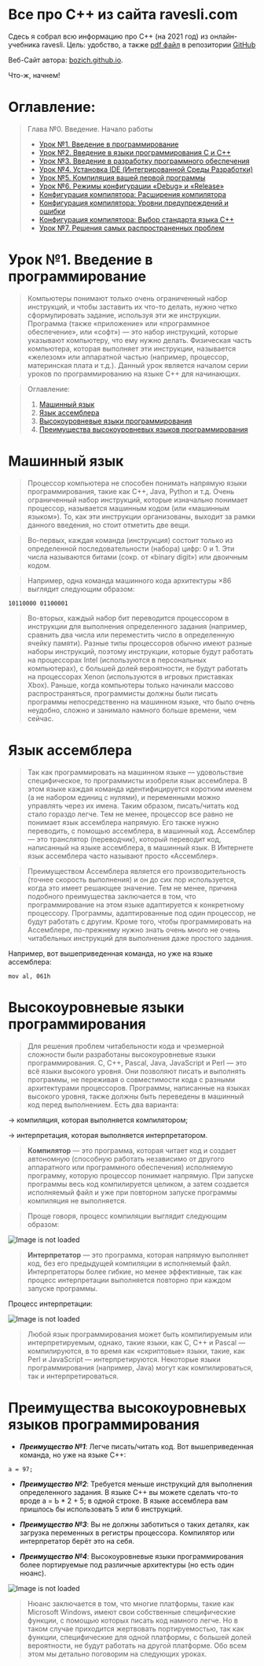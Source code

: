 # Все про С++ из сайта ravesli.com

Сдесь я собрал всю информацию про С++ (на 2021 год) из онлайн-учебника ravesli. Цель: удобство, а также [pdf файл](http://github.com/bozich/bozich/raw/master/articles/ravesli-cpp/index.pdf) в репозитории [GitHub](http://github.com/bozich/bozich/tree/master/articles/ravesli-cpp/)

Веб-Сайт автора: [bozich.github.io](http://bozich.github.io).

Что-ж, начнем!

# Оглавление:

> Глава №0. Введение. Начало работы
> * [Урок №1. Введение в программирование]()
> * [Урок №2. Введение в языки программирования C и С++]()
> * [Урок №3. Введение в разработку программного обеспечения]()
> * [Урок №4. Установка IDE (Интегрированной Среды Разработки)]()
> * [Урок №5. Компиляция вашей первой программы]()
> * [Урок №6. Режимы конфигурации «Debug» и «Release»]()
> * [Конфигурация компилятора: Расширения компилятора]()
> * [Конфигурация компилятора: Уровни предупреждений и ошибки]()
> * [Конфигурация компилятора: Выбор стандарта языка С++]()
> * [Урок №7. Решения самых распространенных проблем]()

# Урок №1. Введение в программирование

> Компьютеры понимают только очень ограниченный набор инструкций, и чтобы заставить их что-то делать, нужно четко сформулировать задание, используя эти же инструкции. Программа (также «приложение» или «программное обеспечение», или «софт») — это набор инструкций, которые указывают компьютеру, что ему нужно делать. Физическая часть компьютера, которая выполняет эти инструкции, называется «железом» или аппаратной частью (например, процессор, материнская плата и т.д.). Данный урок является началом серии уроков по программированию на языке С++ для начинающих.


> Оглавление:
>
> 1. [Машинный язык]()
> 2. [Язык ассемблера]()
> 3. [Высокоуровневые языки программирования]()
> 4. [Преимущества высокоуровневых языков программирования]()

# Машинный язык

> Процессор компьютера не способен понимать напрямую языки программирования, такие как C++, Java, Python и т.д. Очень ограниченный набор инструкций, которые изначально понимает процессор, называется машинным кодом (или «машинным языком»). То, как эти инструкции организованы, выходит за рамки данного введения, но стоит отметить две вещи.

> Во-первых, каждая команда (инструкция) состоит только из определенной последовательности (набора) цифр: 0 и 1. Эти числа называются битами (сокр. от «binary digit») или двоичным кодом.

> Например, одна команда машинного кода архитектуры ×86 выглядит следующим образом:

`10110000 01100001`

> Во-вторых, каждый набор бит переводится процессором в инструкции для выполнения определенного задания (например, сравнить два числа или переместить число в определенную ячейку памяти). Разные типы процессоров обычно имеют разные наборы инструкций, поэтому инструкции, которые будут работать на процессорах Intel (используются в персональных компьютерах), с большей долей вероятности, не будут работать на процессорах Xenon (используются в игровых приставках Xbox). Раньше, когда компьютеры только начинали массово распространяться, программисты должны были писать программы непосредственно на машинном языке, что было очень неудобно, сложно и занимало намного больше времени, чем сейчас.

# Язык ассемблера

> Так как программировать на машинном языке — удовольствие специфическое, то программисты изобрели язык ассемблера. В этом языке каждая команда идентифицируется коротким именем (а не набором единиц с нулями), и переменными можно управлять через их имена. Таким образом, писать/читать код стало гораздо легче. Тем не менее, процессор все равно не понимает язык ассемблера напрямую. Его также нужно переводить, с помощью ассемблера, в машинный код. Ассемблер — это транслятор (переводчик), который переводит код, написанный на языке ассемблера, в машинный язык. В Интернете язык ассемблера часто называют просто «Ассемблер».

> Преимуществом Ассемблера является его производительность (точнее скорость выполнения) и он до сих пор используется, когда это имеет решающее значение. Тем не менее, причина подобного преимущества заключается в том, что программирование на этом языке адаптируется к конкретному процессору. Программы, адаптированные под один процессор, не будут работать с другим. Кроме того, чтобы программировать на Ассемблере, по-прежнему нужно знать очень много не очень читабельных инструкций для выполнения даже простого задания.

Например, вот вышеприведенная команда, но уже на языке ассемблера:

`mov al, 061h`

# Высокоуровневые языки программирования

> Для решения проблем читабельности кода и чрезмерной сложности были разработаны высокоуровневые языки программирования. C, C++, Pascal, Java, JavaScript и Perl — это всё языки высокого уровня. Они позволяют писать и выполнять программы, не переживая о совместимости кода с разными архитектурами процессоров. Программы, написанные на языках высокого уровня, также должны быть переведены в машинный код перед выполнением. Есть два варианта:

   -> компиляция, которая выполняется компилятором;

   -> интерпретация, которая выполняется интерпретатором.

> **Компилятор** — это программа, которая читает код и создает автономную (способную работать независимо от другого аппаратного или программного обеспечения) исполняемую программу, которую процессор понимает напрямую. При запуске программы весь код компилируется целиком, а затем создается исполняемый файл и уже при повторном запуске программы компиляция не выполняется.

> Проще говоря, процесс компиляции выглядит следующим образом:

![Image is not loaded](https://ravesli.com/wp-content/uploads/2016/04/sxemagotovoOk.jpg)

> **Интерпретатор** — это программа, которая напрямую выполняет код, без его предыдущей компиляции в исполняемый файл. Интерпретаторы более гибкие, но менее эффективные, так как процесс интерпретации выполняется повторно при каждом запуске программы.

Процесс интерпретации: 

![Image is not loaded](https://ravesli.com/wp-content/uploads/2016/04/sxemagotovo22Ok.jpg)

> Любой язык программирования может быть компилируемым или интерпретируемым, однако, такие языки, как C, C++ и Pascal — компилируются, в то время как «скриптовые» языки, такие, как Perl и JavaScript — интерпретируются. Некоторые языки программирования (например, Java) могут как компилироваться, так и интерпретироваться.


# Преимущества высокоуровневых языков программирования

* ***Преимущество №1***: Легче писать/читать код. Вот вышеприведенная команда, но уже на языке C++:

`а = 97;`

* ***Преимущество №2***: Требуется меньше инструкций для выполнения определенного задания. В языке C++ вы можете сделать что-то вроде а = Ь * 2 + 5; в одной строке. В языке ассемблера вам пришлось бы использовать 5 или 6 инструкций.

* ***Преимущество №3***: Вы не должны заботиться о таких деталях, как загрузка переменных в регистры процессора. Компилятор или интерпретатор берёт это на себя.

* ***Преимущество №4***: Высокоуровневые языки программирования более портируемые под различные архитектуры (но есть один нюанс).

![Image is not loaded](https://ravesli.com/wp-content/uploads/2016/04/sxemagotovo33.jpg)

> Нюанс заключается в том, что многие платформы, такие как Microsoft Windows, имеют свои собственные специфические функции, с помощью которых писать код намного легче. Но в таком случае приходится жертвовать портируемостью, так как функции, специфические для одной платформы, с большей долей вероятности, не будут работать на другой платформе. Обо всем этом мы детально поговорим на следующих уроках.

